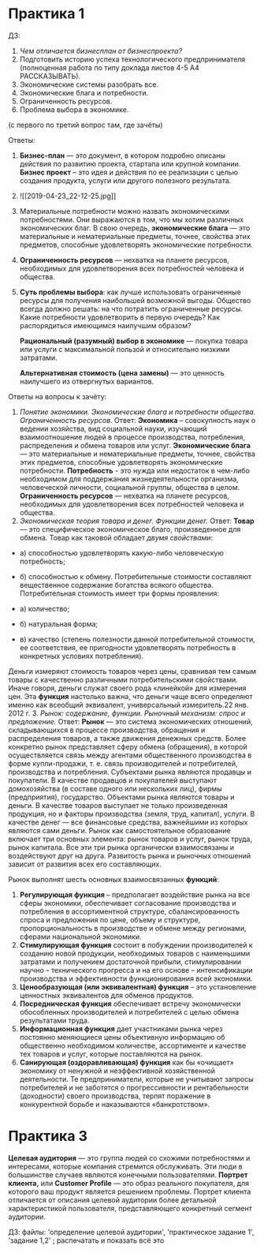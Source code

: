 # Практика 1

ДЗ:
1. *Чем отличается бизнесплан от бизнеспроекта?*
2. Подготовить историю успеха технологического предпринимателя (полноценная работа по типу доклада листов 4-5 А4 РАССКАЗЫВАТЬ).
3. Экономические системы разобрать все.
4. Экономические блага и потребности.
5. Ограниченность ресурсов.
6. Проблема выбора в экономике.

(с первого по третий вопрос там, где зачёты)

Ответы:
1)  **Бизнес-план** — это документ, в котором подробно описаны действия по развитию проекта, стартапа или крупной компании. **Бизнес проект** – это идея и действия по ее реализации с целью создания продукта, услуги или другого полезного результата.
3) ![[2019-04-23_22-12-25.jpg]]
4) Материальные потребности можно назвать экономическими потребностями. Они выражаются в том, что мы хотим различных экономических благ. В свою очередь, **экономические блага** — это материальные и нематериальные предметы, точнее, свойства этих предметов, способные удовлетворять экономические потребности.
5) **Ограниченность ресурсов** — нехватка на планете ресурсов, необходимых для удовлетворения всех потребностей человека и общества.
6) **Суть проблемы выбора**: как лучше использовать ограниченные ресурсы для получения наибольшей возможной выгоды. Общество всегда должно решать: на что потратить ограниченные ресурсы. Какие потребности удовлетворить в первую очередь? Как распорядиться имеющимся наилучшим образом?
   
   **Рациональный (разумный) выбор в экономике** — покупка товара или услуги с максимальной пользой и относительно низкими затратами.
   
   **Альтернативная стоимость (цена замены)** — это ценность наилучшего из отвергнутых вариантов.

Ответы на вопросы к зачёту:
1.  _Понятие экономики. Экономические блага и потребности общества. Ограниченность ресурсов._
   Ответ:
   **Экономика** – совокупность наук о ведении хозяйства, вид социальной науки, изучающий взаимоотношение людей в процессе производства, потребления, распределения и обмена товаров или услуг.
   **Экономические блага** — это материальные и нематериальные предметы, точнее, свойства этих предметов, способные удовлетворять экономические потребности.
   **Потребность** - это нужда или недостаток в чем-либо необходимом для поддержания жизнедеятельности организма, человеческой личности, социальной группы, общества в целом.
   **Ограниченность ресурсов** — нехватка на планете ресурсов, необходимых для удовлетворения всех потребностей человека и общества.
2. _Экономическая теория товара и денег. Функции денег._
   Ответ:
   **Товар** — это специфическое экономическое благо, произведенное для обмена. Товар как таковой обладает _двумя свойствами_:
-   а) способностью удовлетворять какую-либо человеческую потребность;
-   б) способностью к обмену.
  Потребительные стоимости составляют вещественное содержание богатства всякого общества. Потребительная стоимость имеет три формы проявления:

-   а) количество;
-   б) натуральная форма;
-   в) качество (степень полезности данной потребительной стоимости, ее соответствия, ее пригодности удовлетворять потребность в конкретных условиях потребления).

   Деньги измеряют стоимость товаров через цены, сравнивая тем самым товары с качественно различными потребительскими свойствами. Иначе говоря, деньги служат своего рода «линейкой» для измерения цен. Эта **функция** настолько важна, что деньги чаще всего определяют именно как всеобщий эквивалент, универсальный измеритель.22 янв. 2012 г.
3. _Рынок: содержание, функции. Рыночный механизм: спрос и предложение._
   Ответ:
   **Рынок** — это система экономических отношений, складывающихся в процессе производства, обращения и распределения товаров, а также движения денежных средств. Более конкретно рынок представляет сферу обмена (обращения), в которой осуществляется связь между агентами общественного производства в форме купли-продажи, т. е. связь производителей и потребителей, производства и потребления. 
   Субъектами рынка являются продавцы и покупатели. В качестве продавцов и покупателей выступают домохозяйства (в составе одного или нескольких лиц), фирмы (предприятия), государство.
   Объектами рынка являются товары и деньги. В качестве товаров выступает не только произведенная продукция, но и факторы производства (земля, труд, капитал), услуги. В качестве денег — все финансовые средства, важнейшими из которых являются сами деньги. Рынок как самостоятельное образование включает три основных элемента: рынок товаров и услуг, рынок труда, рынок капитала. Все эти три рынка органически взаимосвязаны и воздействуют друг на друга. Развитость рынка и рыночных отношений зависит от развития всех его составляющих.
   
   Рынок выполнят шесть основных взаимосвязанных **функций**:
   1) **Регулирующая функция** – предполагает воздействие рынка на все сферы экономики, обеспечивает согласование производства и потребления в ассортиментной структуре, сбалансированность спроса и предложения по цене, объему и структуре, пропорциональность в производстве и обмене между регионами, сферами национальной экономики.
   2) **Стимулирующая функция** состоит в побуждении производителей к созданию новой продукции, необходимых товаров с наименьшими затратами и получением достаточной прибыли, стимулировании научно – технического прогресса и на его основе – интенсификации производства и эффективности функционирования всей экономики.
   3) **Ценообразующая (или эквивалентная) функция** – это установление ценностных эквивалентов для обменов продуктов.
   4) **Посредническая функция** обеспечивает встречу экономически обособленных производителей и потребителей с целью обмена результатами труда.
   5) **Информационная функция** дает участниками рынка через постоянно меняющиеся цены объективную информацию об общественно необходимом количестве, ассортименте и качестве тех товаров и услуг, которые поставляются на рынок.
   6) **Санирующая (оздоравливающая) функция** как бы «очищает» экономику от ненужной и неэффективной хозяйственной деятельности. Те предприниматели, которые не учитывают запросы потребителей и не заботятся о прогрессивности и рентабельности (доходности) своего производства, терпят поражение в конкурентной борьбе и наказываются «банкротством».

# Практика 3
**Целевая аудитория** — это группа людей со схожими потребностями и интересами, которые компания стремится обслуживать. Эти люди в большинстве случаев являются конечными пользователями.
**Портрет клиента,** или **Customer Profile** — это образ реального покупателя, для которого ваш продукт является решением проблемы. Портрет клиента отличается от описания целевой аудитории более детальной характеристикой пользователя, представляющего конкретный сегмент аудитории.

ДЗ: файлы: 'определение целевой аудитории', 'практическое задание 1', 'задание 1,2' ; распечатать и показать всё это